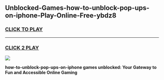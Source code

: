 
## Unblocked-Games-how-to-unblock-pop-ups-on-iphone-Play-Online-Free-ybdz8
<h3>
<a href="https://premium76.site?title=how-to-unblock-pop-ups-on-iphone&ref=26A">CLICK TO PLAY</a></h3>
<hr>

<h3>
<a href="https://premium76.site?title=how-to-unblock-pop-ups-on-iphone&ref=26A">CLICK 2 PLAY</a>
  
</h3>

<a href="https://premium76.site?title=how-to-unblock-pop-ups-on-iphone&ref=26A"><img src="https://clearcache.store/games.png"></a>


**how-to-unblock-pop-ups-on-iphone games unblocked: Your Gateway to Fun and Accessible Online Gaming**
